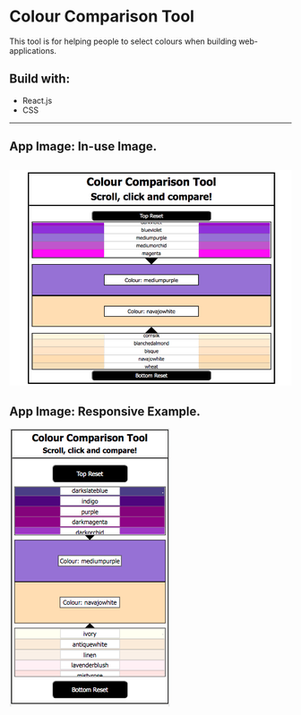 # Colour Comparison Tool

This tool is for helping people to select colours when building web-applications.

## Build with:
* React.js
* CSS
---
## App Image: In-use Image.
![Starter View](readme_images/readme_app_pic_1.png)
---
## App Image: Responsive Example.
![Responsive Example](readme_images/readme_app_pic_2.png)
